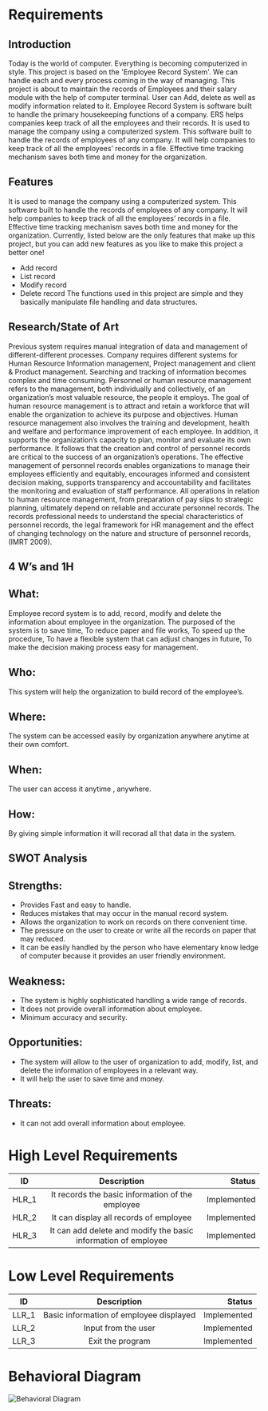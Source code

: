 # Requirements
## Introduction
Today is the world of computer. Everything is becoming computerized in style. This  project is based on the 'Employee Record System'. We can handle each and every  process coming in the way of managing. This project is about to maintain the records of  Employees and their salary module with the help of computer terminal. User can Add, delete as well as modify information related to it.
Employee Record System is software built to handle the primary housekeeping functions of a company. ERS helps companies keep track of all the employees and their records. It is used to manage the company using a computerized system. This software built to handle the records of employees of any company. It will help companies to keep track of all the employees’ records in a file. Effective time tracking mechanism saves both time and money for the organization.

## Features
It is used to manage the company using a computerized system. This software built to handle the records of employees of any company. It will help companies to keep track of all the employees’ records in a file. Effective time tracking mechanism saves both time and money for the organization.
Currently, listed below are the only features that make up this project, but you can add new features as you like to make this project a better one!
- Add record
-	List record
-	Modify record
-	Delete record
The functions used in this project are simple and they basically manipulate file handling and data structures. 
## Research/State of Art 
Previous  system requires manual integration of data and management of different-different processes. Company requires different systems for Human Resource Information management, Project management and client & Product management. Searching and tracking of information becomes complex and time consuming.
Personnel or human resource management refers to the management, both individually and collectively, of an organization’s most valuable resource, the people it employs. The goal of human resource management is to attract and retain a workforce that will enable the organization to achieve its purpose and objectives. Human resource management also involves the training and development, health and welfare and performance improvement of each employee. In addition, it supports the organization’s capacity to plan, monitor and evaluate its own performance. 
It follows that the creation and control of personnel records are critical to the success of an organization’s operations. The effective management of personnel records enables organizations to manage their employees efficiently and equitably, encourages informed and consistent decision making, supports transparency and accountability and facilitates the monitoring and evaluation of staff performance. All operations in relation to human resource management, from preparation of pay slips to strategic planning, ultimately depend on reliable and accurate personnel records. The records professional needs to understand the special characteristics of personnel records, the legal framework for HR management and the effect of changing technology on the nature and structure of personnel records, (IMRT 2009).

## 4 W’s and 1H
## What: 
Employee record system is to add, record, modify and delete the information about employee in the organization. The purposed of the system is to save time, To reduce paper and file works,  To speed up the procedure, To have a flexible system that can adjust changes in future, To make the decision making process easy for management.
## Who: 
This system will help the organization to build record of the employee’s.
## Where:
The system can be accessed easily by organization anywhere anytime at their own comfort.
## When:
The user can access it anytime , anywhere. 
## How:
By giving simple information it will recorad all that data in the system.

## SWOT Analysis 
## Strengths:
- Provides Fast and easy to handle.
-	Reduces mistakes that may occur in the manual record system.
-	Allows the organization to work on records on there convenient time.
-	The pressure on the user to create or write all the records on paper that may reduced. 
-	It can be easily handled by the person who have elementary know ledge of computer  because it provides an user friendly environment.
## Weakness:
-	The system is highly sophisticated handling a wide range of records.
-	It does not provide overall information about employee.
-	Minimum accuracy and security.

## Opportunities:
-	The system will allow to the user of organization to add, modify, list, and delete the information of employees in a relevant way. 
-	It will help the user to save time and money.
## Threats:
-	It can not add overall information about employee.

# High Level Requirements

| ID   |      Description     |  Status |
|----------|:-------------:|------:|
| HLR_1 |  It records the basic information of the employee | Implemented  |
| HLR_2 |  It can display all records of employee | Implemented  |
| HLR_3 |  It can add delete and modify the basic information of employee  | Implemented  |
 # Low Level Requirements
 
 
  | ID   |      Description     |  Status |
|----------|:-------------:|------:|
| LLR_1 |  Basic information of employee displayed | Implemented  |
| LLR_2 |  Input from the user  | Implemented  |
| LLR_3 |  Exit the program  | Implemented  | 

# Behavioral Diagram
![Behavioral Diagram](https://user-images.githubusercontent.com/94475720/142778914-5c6209bb-1a97-4f1f-ba65-acb11f9d2ffc.png)
